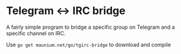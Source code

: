 # Telegram <-> IRC bridge
A fairly simple program to bridge a specific group on Telegram and a specific channel on IRC.

Use `go get maunium.net/go/tgirc-bridge` to download and compile